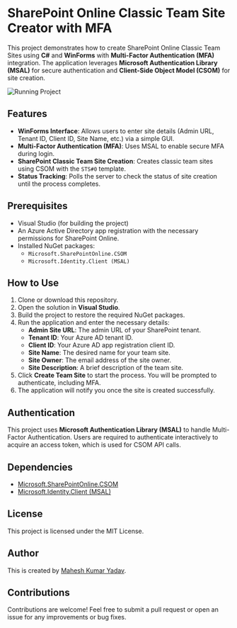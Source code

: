 # SharePoint Online Classic Team Site Creator with MFA

This project demonstrates how to create SharePoint Online Classic Team Sites using **C#** and **WinForms** with **Multi-Factor Authentication (MFA)** integration. The application leverages **Microsoft Authentication Library (MSAL)** for secure authentication and **Client-Side Object Model (CSOM)** for site creation.

![Running Project](https://res.cloudinary.com/maheshdharhari/image/upload/v1727340937/Blog/SharePointTeamSiteCreator.png "Running Project")

## Features
- **WinForms Interface**: Allows users to enter site details (Admin URL, Tenant ID, Client ID, Site Name, etc.) via a simple GUI.
- **Multi-Factor Authentication (MFA)**: Uses MSAL to enable secure MFA during login.
- **SharePoint Classic Team Site Creation**: Creates classic team sites using CSOM with the `STS#0` template.
- **Status Tracking**: Polls the server to check the status of site creation until the process completes.

## Prerequisites
- Visual Studio (for building the project)
- An Azure Active Directory app registration with the necessary permissions for SharePoint Online.
- Installed NuGet packages:
  - `Microsoft.SharePointOnline.CSOM`
  - `Microsoft.Identity.Client (MSAL)`

## How to Use
1. Clone or download this repository.
2. Open the solution in **Visual Studio**.
3. Build the project to restore the required NuGet packages.
4. Run the application and enter the necessary details:
   - **Admin Site URL**: The admin URL of your SharePoint tenant.
   - **Tenant ID**: Your Azure AD tenant ID.
   - **Client ID**: Your Azure AD app registration client ID.
   - **Site Name**: The desired name for your team site.
   - **Site Owner**: The email address of the site owner.
   - **Site Description**: A brief description of the team site.
5. Click **Create Team Site** to start the process. You will be prompted to authenticate, including MFA.
6. The application will notify you once the site is created successfully.

## Authentication
This project uses **Microsoft Authentication Library (MSAL)** to handle Multi-Factor Authentication. Users are required to authenticate interactively to acquire an access token, which is used for CSOM API calls.

## Dependencies
- [Microsoft.SharePointOnline.CSOM](https://www.nuget.org/packages/Microsoft.SharePointOnline.CSOM/)
- [Microsoft.Identity.Client (MSAL)](https://www.nuget.org/packages/Microsoft.Identity.Client/)

## License
This project is licensed under the MIT License. 

## Author
This is created by [Mahesh Kumar Yadav](contact@maheshyadav.com.np).

## Contributions
Contributions are welcome! Feel free to submit a pull request or open an issue for any improvements or bug fixes.
